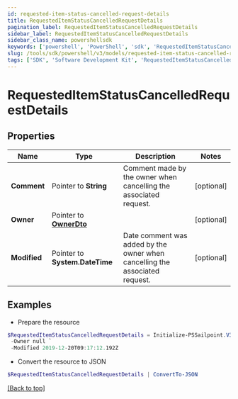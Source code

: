 ```yaml
---
id: requested-item-status-cancelled-request-details
title: RequestedItemStatusCancelledRequestDetails
pagination_label: RequestedItemStatusCancelledRequestDetails
sidebar_label: RequestedItemStatusCancelledRequestDetails
sidebar_class_name: powershellsdk
keywords: ['powershell', 'PowerShell', 'sdk', 'RequestedItemStatusCancelledRequestDetails'] 
slug: /tools/sdk/powershell/v3/models/requested-item-status-cancelled-request-details
tags: ['SDK', 'Software Development Kit', 'RequestedItemStatusCancelledRequestDetails']
---
```



# RequestedItemStatusCancelledRequestDetails

## Properties

Name | Type | Description | Notes
------------ | ------------- | ------------- | -------------
**Comment** |  Pointer to **String** | Comment made by the owner when cancelling the associated request. | [optional] 
**Owner** |  Pointer to [**OwnerDto**](owner-dto) |  | [optional] 
**Modified** |  Pointer to **System.DateTime** | Date comment was added by the owner when cancelling the associated request. | [optional] 

## Examples

- Prepare the resource
```powershell
$RequestedItemStatusCancelledRequestDetails = Initialize-PSSailpoint.V3RequestedItemStatusCancelledRequestDetails  -Comment This request must be cancelled. `
 -Owner null `
 -Modified 2019-12-20T09:17:12.192Z
```

- Convert the resource to JSON
```powershell
$RequestedItemStatusCancelledRequestDetails | ConvertTo-JSON
```


[[Back to top]](#) 

